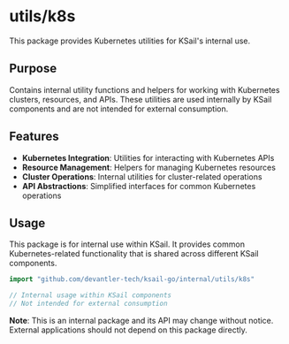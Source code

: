 # utils/k8s

This package provides Kubernetes utilities for KSail's internal use.

## Purpose

Contains internal utility functions and helpers for working with Kubernetes clusters, resources, and APIs. These utilities are used internally by KSail components and are not intended for external consumption.

## Features

- **Kubernetes Integration**: Utilities for interacting with Kubernetes APIs
- **Resource Management**: Helpers for managing Kubernetes resources
- **Cluster Operations**: Internal utilities for cluster-related operations
- **API Abstractions**: Simplified interfaces for common Kubernetes operations

## Usage

This package is for internal use within KSail. It provides common Kubernetes-related functionality that is shared across different KSail components.

```go
import "github.com/devantler-tech/ksail-go/internal/utils/k8s"

// Internal usage within KSail components
// Not intended for external consumption
```

**Note**: This is an internal package and its API may change without notice. External applications should not depend on this package directly.
